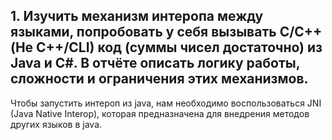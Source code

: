 ## 1. Изучить механизм интеропа между языками, попробовать у себя вызывать C/C++ (Не C++/CLI) код (суммы чисел достаточно) из Java и C#. В отчёте описать логику работы, сложности и ограничения этих механизмов.

Чтобы запустить интероп из java, нам необходимо воспользоваться JNI (Java Native Interop), которая предназначена для внедрения методов других языков в java.
